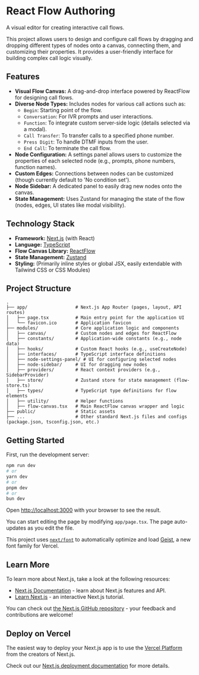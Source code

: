 # React Flow Authoring

A visual editor for creating interactive call flows.

This project allows users to design and configure call flows by dragging and dropping different types of nodes onto a canvas, connecting them, and customizing their properties. It provides a user-friendly interface for building complex call logic visually.

## Features

*   **Visual Flow Canvas:** A drag-and-drop interface powered by ReactFlow for designing call flows.
*   **Diverse Node Types:** Includes nodes for various call actions such as:
    *   `Begin`: Starting point of the flow.
    *   `Conversation`: For IVR prompts and user interactions.
    *   `Function`: To integrate custom server-side logic (details selected via a modal).
    *   `Call Transfer`: To transfer calls to a specified phone number.
    *   `Press Digit`: To handle DTMF inputs from the user.
    *   `End Call`: To terminate the call flow.
*   **Node Configuration:** A settings panel allows users to customize the properties of each selected node (e.g., prompts, phone numbers, function names).
*   **Custom Edges:** Connections between nodes can be customized (though currently default to 'No condition set').
*   **Node Sidebar:** A dedicated panel to easily drag new nodes onto the canvas.
*   **State Management:** Uses Zustand for managing the state of the flow (nodes, edges, UI states like modal visibility).

## Technology Stack

*   **Framework:** [Next.js](https://nextjs.org/) (with React)
*   **Language:** [TypeScript](https://www.typescriptlang.org/)
*   **Flow Canvas Library:** [ReactFlow](https://reactflow.dev/)
*   **State Management:** [Zustand](https://github.com/pmndrs/zustand)
*   **Styling:** (Primarily inline styles or global JSX, easily extendable with Tailwind CSS or CSS Modules)

## Project Structure

```
.
├── app/                  # Next.js App Router (pages, layout, API routes)
│   ├── page.tsx          # Main entry point for the application UI
│   └── favicon.ico       # Application favicon
├── modules/              # Core application logic and components
│   ├── canvas/           # Custom nodes and edges for ReactFlow
│   ├── constants/        # Application-wide constants (e.g., node data)
│   ├── hooks/            # Custom React hooks (e.g., useCreateNode)
│   ├── interfaces/       # TypeScript interface definitions
│   ├── node-settings-panel/ # UI for configuring selected nodes
│   ├── node-sidebar/     # UI for dragging new nodes
│   ├── providers/        # React context providers (e.g., SidebarProvider)
│   ├── store/            # Zustand store for state management (flow-store.ts)
│   ├── types/            # TypeScript type definitions for flow elements
│   ├── utility/          # Helper functions
│   ├── flow-canvas.tsx   # Main ReactFlow canvas wrapper and logic
├── public/               # Static assets
├── ...                   # Other standard Next.js files and configs (package.json, tsconfig.json, etc.)
```

## Getting Started

First, run the development server:

```bash
npm run dev
# or
yarn dev
# or
pnpm dev
# or
bun dev
```

Open [http://localhost:3000](http://localhost:3000) with your browser to see the result.

You can start editing the page by modifying `app/page.tsx`. The page auto-updates as you edit the file.

This project uses [`next/font`](https://nextjs.org/docs/app/building-your-application/optimizing/fonts) to automatically optimize and load [Geist](https://vercel.com/font), a new font family for Vercel.

## Learn More

To learn more about Next.js, take a look at the following resources:

- [Next.js Documentation](https://nextjs.org/docs) - learn about Next.js features and API.
- [Learn Next.js](https://nextjs.org/learn) - an interactive Next.js tutorial.

You can check out [the Next.js GitHub repository](https://github.com/vercel/next.js) - your feedback and contributions are welcome!

## Deploy on Vercel

The easiest way to deploy your Next.js app is to use the [Vercel Platform](https://vercel.com/new?utm_medium=default-template&filter=next.js&utm_source=create-next-app&utm_campaign=create-next-app-readme) from the creators of Next.js.

Check out our [Next.js deployment documentation](https://nextjs.org/docs/app/building-your-application/deploying) for more details.
